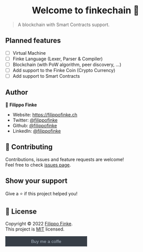 <h1 align="center">Welcome to finkechain 👋</h1>

> A blockchain with Smart Contracts support.

## Planned features

- [ ] Virtual Machine
- [ ] Finke Language (Lexer, Parser & Compiler)
- [ ] Blockchain (with PoW algorithm, peer discovery, ...)
- [ ] Add support to the Finke Coin (Crypto Currency)
- [ ] Add support to Smart Contracts

## Author

👤 **Filippo Finke**

- Website: https://filippofinke.ch
- Twitter: [@filippofinke](https://twitter.com/filippofinke)
- Github: [@filippofinke](https://github.com/filippofinke)
- LinkedIn: [@filippofinke](https://linkedin.com/in/filippofinke)

## 🤝 Contributing

Contributions, issues and feature requests are welcome!<br />Feel free to check [issues page](https://github.com/filippofinke/finkechain/issues).

## Show your support

Give a ⭐️ if this project helped you!

## 📝 License

Copyright © 2022 [Filippo Finke](https://github.com/filippofinke).<br />
This project is [MIT](https://github.com/filippofinke/finkechain/LICENSE) licensed.

<a href="https://www.buymeacoffee.com/filippofinke">
  <img src="https://github.com/filippofinke/filippofinke/raw/main/images/buymeacoffe.png" alt="Buy Me A McFlurry">
</a>
